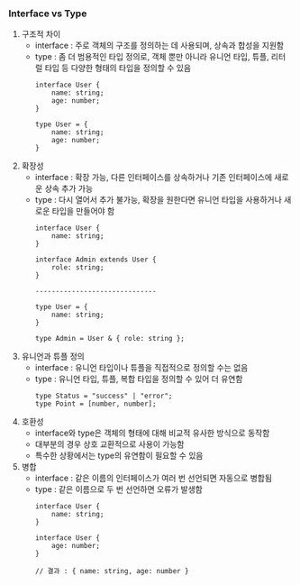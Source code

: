 ### Interface vs Type
1. 구조적 차이
    - interface : 주로 객체의 구조를 정의하는 데 사용되며, 상속과 합성을 지원함
    - type : 좀 더 범용적인 타입 정의로, 객체 뿐만 아니라 유니언 타입, 튜플, 리터럴 타입 등 다양한 형태의 타입을 정의할 수 있음
       ~~~
       interface User {
           name: string;
           age: number;
       }
   
       type User = {
           name: string;
           age: number;
       }
       ~~~
2. 확장성
    - interface : 확장 가능, 다른 인터페이스를 상속하거나 기존 인터페이스에 새로운 상속 추가 가능
    - type : 다시 열어서 추가 불가능, 확장을 원한다면 유니언 타입을 사용하거나 새로운 타입을 만들어야 함
       ~~~
       interface User {
           name: string;
       } 
      
       interface Admin extends User {
           role: string;
       }
      
       ------------------------------
      
       type User = {
           name: string;
       }
      
       type Admin = User & { role: string };
       ~~~
3. 유니언과 튜플 정의
    - interface : 유니언 타입이나 튜플을 직접적으로 정의할 수는 없음
    - type : 유니언 타입, 튜플, 복합 타입을 정의할 수 있어 더 유연함
       ~~~
       type Status = "success" | "error";
       type Point = [number, number];
       ~~~
4. 호환성
    - interface와 type은 객체의 형태에 대해 비교적 유사한 방식으로 동작함
    - 대부분의 경우 상호 교환적으로 사용이 가능함
    - 특수한 상황에서는 type의 유연함이 필요할 수 있음
5. 병합
    - interface : 같은 이름의 인터페이스가 여러 번 선언되면 자동으로 병합됨
    - type : 같은 이름으로 두 번 선언하면 오류가 발생함
       ~~~
       interface User {
           name: string;
       }
   
       interface User {
           age: number;
       }
   
       // 결과 : { name: string, age: number }
    ~~~
